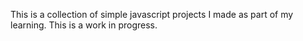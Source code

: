 This is a collection of simple javascript projects I made as part of my learning. This is a work in progress.
